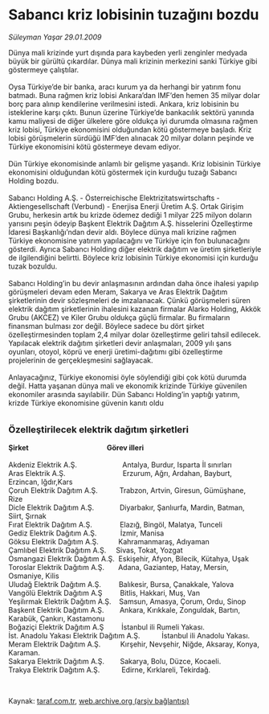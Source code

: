 # Sabancı kriz lobisinin tuzağını bozdu

*Süleyman Yaşar 29.01.2009*

<div class="taraf_structure_2col_1zq">
<div class="margen_n">



 <p>Dünya mali krizinde yurt dışında para kaybeden yerli zenginler medyada büyük bir gürültü çıkardılar. Dünya mali krizinin merkezini sanki Türkiye gibi göstermeye çalıştılar. <br/><br/>Oysa Türkiye’de bir banka, aracı kurum ya da herhangi bir yatırım fonu batmadı. Buna rağmen kriz lobisi Ankara’dan IMF’den hemen 35 milyar dolar borç para alınıp kendilerine verilmesini istedi. Ankara, kriz lobisinin bu isteklerine karşı çıktı. Bunun üzerine Türkiye’de bankacılık sektörü yanında kamu maliyesi de diğer ülkelere göre oldukça iyi durumda olmasına rağmen kriz lobisi, Türkiye ekonomisini olduğundan kötü göstermeye başladı. Kriz lobisi görüşmelerin sürdüğü IMF’den alınacak 20 milyar doların peşinde ve Türkiye ekonomisini kötü göstermeye devam ediyor. <br/><br/>Dün Türkiye ekonomisinde anlamlı bir gelişme yaşandı. Kriz lobisinin Türkiye ekonomisini olduğundan kötü göstermek için kurduğu tuzağı Sabancı Holding bozdu. <br/><br/>Sabancı Holding A.Ş. - Österreichische Elektrizitatswirtschafts - Aktiengesellschaft (Verbund) - Enerjisa Enerji Üretim A.Ş. Ortak Girişim Grubu, herkesin artık bu krizde ödemez dediği 1 milyar 225 milyon doların yarısını peşin ödeyip Başkent Elektrik Dağıtım A.Ş. hisselerini Özelleştirme İdaresi Başkanlığı’ndan devir aldı. Böylece dünya mali krizine rağmen Türkiye ekonomisine yatırım yapılacağını ve Türkiye için fon bulunacağını gösterdi. Ayrıca Sabancı Holding diğer elektrik dağıtım ve üretim şirketleriyle de ilgilendiğini belirtti. Böylece kriz lobisinin Türkiye ekonomisi için kurduğu tuzak bozuldu. <br/><br/>Sabancı Holding’in bu devir anlaşmasının ardından daha önce ihalesi yapılıp görüşmeleri devam eden Meram, Sakarya ve Aras Elektrik Dağıtım şirketlerinin devir sözleşmeleri de imzalanacak. Çünkü görüşmeleri süren elektrik dağıtım şirketlerinin ihalesini kazanan firmalar Alarko Holding, Akkök Grubu (AKCEZ) ve Kiler Grubu oldukça güçlü firmalar. Bu firmaların finansman bulması zor değil. Böylece sadece bu dört şirket özelleştirmesinden toplam 2,4 milyar dolar özelleştirme geliri tahsil edilecek. Yapılacak elektrik dağıtım şirketleri devir anlaşmaları, 2009 yılı şans oyunları, otoyol, köprü ve enerji üretimi-dağıtımı gibi özelleştirme projelerinin de gerçekleşmesini sağlayacak. <br/><br/>Anlayacağınız, Türkiye ekonomisi öyle söylendiği gibi çok kötü durumda değil. Hatta yaşanan dünya mali ve ekonomik krizinde Türkiye güvenilen ekonomiler arasında sayılabilir. Dün Sabancı Holding’in yaptığı yatırım, krizde Türkiye ekonomisine güvenin kanıtı oldu <b><br/><br/><br/><font size="4">Özelleştirilecek elektrik dağıtım şirketleri</font></b><b> <br/><br/>Şirket                                               Görev illeri</b> <br/><br/>Akdeniz Elektrik A.Ş.                       Antalya, Burdur, Isparta İl sınırları <br/>Aras Elektrik A.Ş.                             Erzurum, Ağrı, Ardahan, Bayburt, Erzincan, Iğdır,Kars <br/>Çoruh Elektrik Dağıtım A.Ş.           Trabzon, Artvin, Giresun, Gümüşhane, Rize <br/>Dicle Elektrik Dağıtım A.Ş.             Diyarbakır, Şanlıurfa, Mardin, Batman, Siirt, Şırnak <br/>Fırat Elektrik Dağıtım A.Ş.              Elazığ, Bingöl, Malatya, Tunceli <br/>Gediz Elektrik Dağıtım A.Ş.            İzmir, Manisa <br/>Göksu Elektrik Dağıtım A.Ş.          Kahramanmaraş, Adıyaman <br/>Çamlıbel Elektrik Dağıtım A.Ş.     Sivas, Tokat, Yozgat <br/>Osmangazi Elektrik Dağıtım A.Ş.  Eskişehir, Afyon, Bilecik, Kütahya, Uşak <br/>Toroslar Elektrik Dağıtım A.Ş.       Adana, Gaziantep, Hatay, Mersin, Osmaniye, Kilis <br/>Uludağ Elektrik Dağıtım A.Ş.         Balıkesir, Bursa, Çanakkale, Yalova <br/>Vangölü Elektrik Dağıtım A.Ş         Bitlis, Hakkari, Muş, Van <br/>Yeşilırmak Elektrik Dağıtım A.Ş.    Samsun, Amasya, Çorum, Ordu, Sinop <br/>Başkent Elektrik Dağıtım A.Ş.        Ankara, Kırıkkale, Zonguldak, Bartın, Karabük, Çankırı, Kastamonu <br/>Boğaziçi Elektrik Dağıtım A.Ş         İstanbul ili Rumeli Yakası. <br/>İst. Anadolu Yakası Elektrik Dağıtım A.Ş.           İstanbul ili Anadolu Yakası. <br/>Meram Elektrik Dağıtım A.Ş.          Kırşehir, Nevşehir, Niğde, Aksaray, Konya, Karaman. <br/>Sakarya Elektrik Dağıtım A.Ş.        Sakarya, Bolu, Düzce, Kocaeli. <br/>Trakya Elektrik Dağıtım A.Ş.           Edirne, Kırklareli, Tekirdağ.</p>

<br/>


<div id="taraf_not">
</div>

</div>


</div>

Kaynak: [taraf.com.tr](http://taraf.com.tr:80/makale/3770.htm), [web.archive.org (arşiv bağlantısı)](http://web.archive.org/web/20090203073614/http://taraf.com.tr:80/makale/3770.htm)

